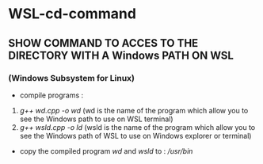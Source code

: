 # WSL-cd-command

## SHOW COMMAND TO ACCES TO THE DIRECTORY WITH A Windows PATH ON WSL
### (Windows Subsystem for Linux)

- compile programs : 
1. *g++ wd.cpp -o wd* (wd is the name of the program which allow you to see the Windows path to use on WSL terminal) 
2. *g++ wsld.cpp -o ld* (wsld is the name of the program which allow you to see the Windows path of WSL to use on Windows explorer or terminal) 
- copy the compiled program *wd* and *wsld*  to : */usr/bin*

